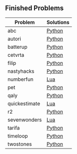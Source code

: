 ## Finished Problems

| Problem    | Solutions |
-------------|---------- |
| abc        | [Python](./python/abc) |
| autori     | [Python](./python/autori) |
| batterup   | [Python](./python/batterup) |
| cetvrta    | [Python](./python/cetvrta) |
| filip      | [Python](./python/filip) |
| nastyhacks | [Python](./python/nastyhacks) |
| numberfun  | [Lua](./lua/numberfun) |
| pet        | [Python](./python/pet) |
| qaly       | [Python](./python/qaly) |
| quickestimate | [Lua](./lua/quickestimate) |
| r2         | [Python](./python/r2) |
| sevenwonders | [Lua](./lua/sevenwonders) |
| tarifa     | [Python](./python/tarifa) |
| timeloop   | [Python](./python/timeloop) |
| twostones  | [Python](./python/twostones) | 
